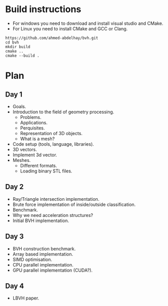 # Build instructions

- For windows you need to download and install visual studio and CMake.
- For Linux you need to install CMake and GCC or Clang.

```
https://github.com/ahmed-abdelhay/bvh.git
cd bvh
mkdir build
cmake ..
cmake --build .
```

# Plan 

## Day 1

- Goals.
- Introduction to the field of geometry processing.
  - Problems.
  - Applications.
  - Perquisites.
  - Representation of 3D objects.
  - What is a mesh?
- Code setup (tools, language, libraries).
- 3D vectors.
- Implement 3d vector.
- Meshes.
  - Different formats.
  - Loading binary STL files.

## Day 2

- Ray/Triangle intersection implementation.
- Brute force implementation of inside/outside classification.
- Benchmark.
- Why we need acceleration structures?
- Initial BVH implementation.

## Day 3

- BVH construction benchmark.
- Array based implementation.
- SIMD optimisation.
- CPU parallel implementation.
- GPU parallel implementation (CUDA?).

## Day 4

- LBVH paper.
